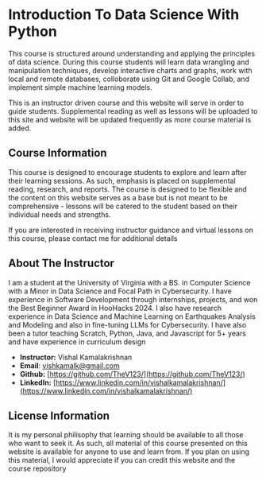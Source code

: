 # Introduction To Data Science With Python
This course is structured around understanding and applying the principles of data science. During this course students will learn data wrangling and manipulation techniques, develop interactive charts and graphs, work with local and remote databases, colloborate using Git and Google Collab, and implement simple machine learning models. 

This is an instructor driven course and this website will serve in order to guide students. Supplemental reading as well as lessons will be uploaded to this site and website will be updated frequently as more course material is added.

## Course Information
This course is designed to encourage students to explore and learn after their learning sessions. As such, emphasis is placed on supplemental reading, research, and reports. The course is designed to be flexible and the content on this website serves as a base but is not meant to be comprehensive - lessons will be catered to the student based on their individual needs and strengths. 

If you are interested in receiving instructor guidance and virtual lessons on this course, please contact me for additional details

## About The Instructor
I am a student at the University of Virginia with a BS. in Computer Science with a Minor in Data Science and Focal Path in Cybersecurity. I have experience in Software Development through internships, projects, and won the Best Beginner Award in HooHacks 2024. I also have research experience in Data Science and Machine Learning on Earthquakes Analysis and Modeling and also in fine-tuning LLMs for Cybersecurity. I have also been a tutor teaching Scratch, Python, Java, and Javascript for 5+ years and have experience in curriculum design

* **Instructor:** Vishal Kamalakrishnan
* **Email**: vishkamalk@gmail.com
* **Github:** [https://github.com/TheV123/](https://github.com/TheV123/)
* **LinkedIn:** [https://www.linkedin.com/in/vishalkamalakrishnan/](https://www.linkedin.com/in/vishalkamalakrishnan/)

## License Information
It is my personal philisophy that learning should be available to all those who want to seek it. As such, all material of this course presented on this website is available for anyone to use and learn from. If you plan on using this material, I would appreciate if you can credit this website and the course repository
